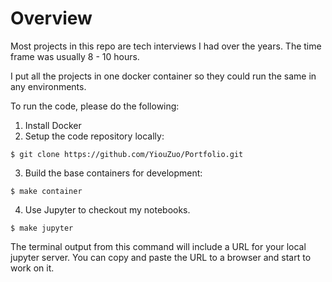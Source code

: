 # Overview
Most projects in this repo are tech interviews I had over the years. The time frame was usually 8 - 10 hours.

I put all the projects in one docker container so they could run the same in any environments. 

To run the code, please do the following:
1. Install Docker
2. Setup the code repository locally:
```
$ git clone https://github.com/YiouZuo/Portfolio.git
```
3. Build the base containers for development:

```
$ make container
```
4. Use Jupyter to checkout my notebooks.
```
$ make jupyter
```
The terminal output from this command will include a URL for your local jupyter server. You can copy and paste the URL to a browser and start to work on it.
